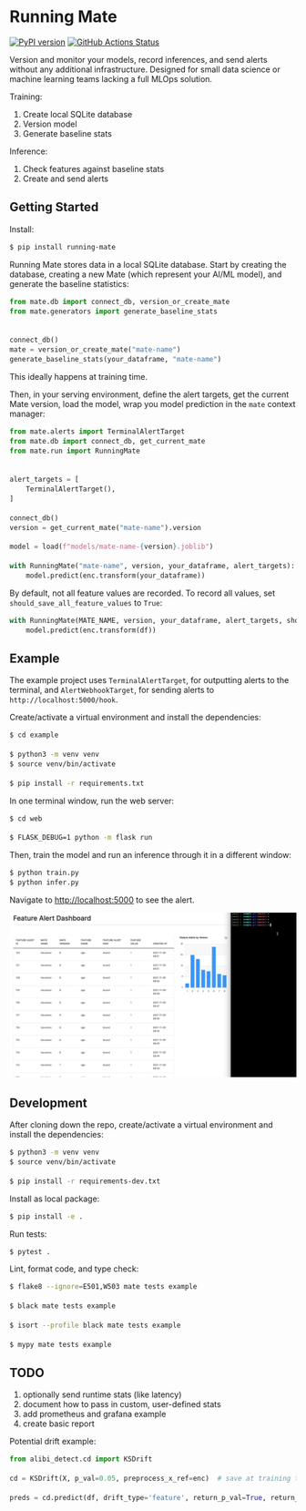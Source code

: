 # Running Mate

[![PyPI version](https://badge.fury.io/py/running-mate.svg)](https://badge.fury.io/py/running-mate)
[![GitHub Actions Status](https://github.com/mjhea0/running-mate/actions/workflows/main.yml/badge.svg)](https://github.com/mjhea0/running-mate/actions/workflows/main.yml)


Version and monitor your models, record inferences, and send alerts without any additional infrastructure. Designed for small data science or machine learning teams lacking a full MLOps solution.

Training:

1. Create local SQLite database
1. Version model
1. Generate baseline stats

Inference:

1. Check features against baseline stats
1. Create and send alerts

## Getting Started

Install:

```sh
$ pip install running-mate
```

Running Mate stores data in a local SQLite database. Start by creating the database, creating a new Mate (which represent your AI/ML model), and generate the baseline statistics:

```python
from mate.db import connect_db, version_or_create_mate
from mate.generators import generate_baseline_stats


connect_db()
mate = version_or_create_mate("mate-name")
generate_baseline_stats(your_dataframe, "mate-name")
```

This ideally happens at training time.

Then, in your serving environment, define the alert targets, get the current Mate version, load the model, wrap you model prediction in the `mate` context manager:


```python
from mate.alerts import TerminalAlertTarget
from mate.db import connect_db, get_current_mate
from mate.run import RunningMate


alert_targets = [
    TerminalAlertTarget(),
]

connect_db()
version = get_current_mate("mate-name").version

model = load(f"models/mate-name-{version}.joblib")

with RunningMate("mate-name", version, your_dataframe, alert_targets):
    model.predict(enc.transform(your_dataframe))
```

By default, not all feature values are recorded. To record all values, set `should_save_all_feature_values` to `True`:

```python
with RunningMate(MATE_NAME, version, your_dataframe, alert_targets, should_save_all_feature_values=True):
    model.predict(enc.transform(df))
```

## Example

The example project uses `TerminalAlertTarget`, for outputting alerts to the terminal, and `AlertWebhookTarget`, for sending alerts to `http://localhost:5000/hook`.

Create/activate a virtual environment and install the dependencies:

```sh
$ cd example

$ python3 -m venv venv
$ source venv/bin/activate

$ pip install -r requirements.txt
```

In one terminal window, run the web server:

```sh
$ cd web

$ FLASK_DEBUG=1 python -m flask run
```

Then, train the model and run an inference through it in a different window:

```sh
$ python train.py
$ python infer.py
```

Navigate to [http://localhost:5000](http://localhost:5000) to see the alert.

![](example/example.gif)

## Development

After cloning down the repo, create/activate a virtual environment and install the dependencies:

```sh
$ python3 -m venv venv
$ source venv/bin/activate

$ pip install -r requirements-dev.txt
```

Install as local package:

```sh
$ pip install -e .
```

Run tests:

```sh
$ pytest .
```

Lint, format code, and type check:

```sh
$ flake8 --ignore=E501,W503 mate tests example

$ black mate tests example

$ isort --profile black mate tests example

$ mypy mate tests example
```

## TODO

1. optionally send runtime stats (like latency)
1. document how to pass in custom, user-defined stats
1. add prometheus and grafana example
1. create basic report

Potential drift example:

```python
from alibi_detect.cd import KSDrift

cd = KSDrift(X, p_val=0.05, preprocess_x_ref=enc)  # save at training time

preds = cd.predict(df, drift_type='feature', return_p_val=True, return_distance=True)
```

